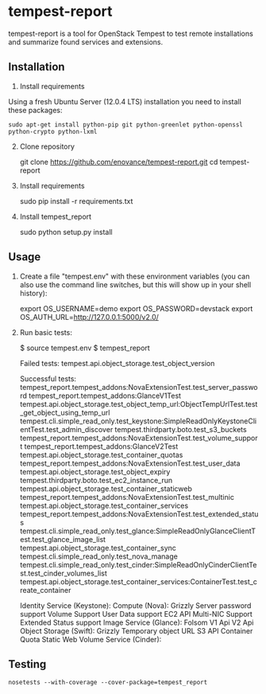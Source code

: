# tempest-report

tempest-report is a tool for OpenStack Tempest to test remote installations and summarize found services and extensions.

Installation
------------

1) Install requirements

Using a fresh Ubuntu Server (12.0.4 LTS) installation you need to install these packages:

    sudo apt-get install python-pip git python-greenlet python-openssl python-crypto python-lxml

2) Clone repository

    git clone https://github.com/enovance/tempest-report.git
    cd tempest-report

3) Install requirements

    sudo pip install -r requirements.txt

4) Install tempest_report

    sudo python setup.py install


Usage
---------

1) Create a file "tempest.env" with these environment variables (you can also use the command line switches, but this will show up in your shell history):

    export OS_USERNAME=demo
    export OS_PASSWORD=devstack
    export OS_AUTH_URL=http://127.0.0.1:5000/v2.0/

2) Run basic tests:

    $ source tempest.env
    $ tempest_report

    Failed tests:
    tempest.api.object_storage.test_object_version
    
    Successful tests:
    tempest_report.tempest_addons:NovaExtensionTest.test_server_password
    tempest_report.tempest_addons:GlanceV1Test
    tempest.api.object_storage.test_object_temp_url:ObjectTempUrlTest.test_get_object_using_temp_url
    tempest.cli.simple_read_only.test_keystone:SimpleReadOnlyKeystoneClientTest.test_admin_discover
    tempest.thirdparty.boto.test_s3_buckets
    tempest_report.tempest_addons:NovaExtensionTest.test_volume_support
    tempest_report.tempest_addons:GlanceV2Test
    tempest.api.object_storage.test_container_quotas
    tempest_report.tempest_addons:NovaExtensionTest.test_user_data
    tempest.api.object_storage.test_object_expiry
    tempest.thirdparty.boto.test_ec2_instance_run
    tempest.api.object_storage.test_container_staticweb
    tempest_report.tempest_addons:NovaExtensionTest.test_multinic
    tempest.api.object_storage.test_container_services
    tempest_report.tempest_addons:NovaExtensionTest.test_extended_status
    tempest.cli.simple_read_only.test_glance:SimpleReadOnlyGlanceClientTest.test_glance_image_list
    tempest.api.object_storage.test_container_sync
    tempest.cli.simple_read_only.test_nova_manage
    tempest.cli.simple_read_only.test_cinder:SimpleReadOnlyCinderClientTest.test_cinder_volumes_list
    tempest.api.object_storage.test_container_services:ContainerTest.test_create_container
    
    Identity Service (Keystone): 
    Compute (Nova): Grizzly
    				Server password support
    				Volume Support
    				User Data support
    				EC2 API
    				Multi-NIC Support
    				Extended Status support
    Image Service (Glance): Folsom
    				V1 Api
    				V2 Api
    Object Storage (Swift): Grizzly
    				Temporary object URL
    				S3 API
    				Container Quota
    				Static Web
    Volume Service (Cinder): 


Testing
-------

    nosetests --with-coverage --cover-package=tempest_report

